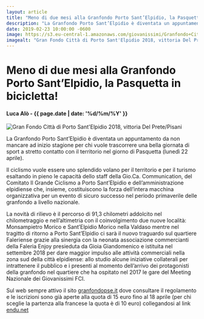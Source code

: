 ```yaml
---
layout: article
title: "Meno di due mesi alla Granfondo Porto Sant’Elpidio, la Pasquetta in bicicletta!"
description: "La Granfondo Porto Sant’Elpidio è diventata un appuntamento da non mancare ad inizio stagione per chi vuole trascorrere una bella giornata di sport a stretto contatto con il territorio nel giorno di Pasquetta (lunedì 22 aprile)."
date: 2019-02-23 10:00:00 -0600
image: https://s3.eu-central-1.amazonaws.com/giovanissimi/Granfondo+Citt%C3%A0+di+Porto+Sant'Elpidio+03042018+vittoria+Del+Prete-Pisani+(1).jpg
imagealt: "Gran Fondo Città di Porto Sant'Elpidio 2018, vittoria Del Prete/Pisani"
---
```


# Meno di due mesi alla Granfondo Porto Sant’Elpidio, la Pasquetta in bicicletta!

#### Luca Alò - {{ page.date | date: '%d/%m/%Y' }}

![Gran Fondo Città di Porto Sant'Elpidio 2018, vittoria Del Prete/Pisani](https://s3.eu-central-1.amazonaws.com/giovanissimi/Granfondo+Citt%C3%A0+di+Porto+Sant'Elpidio+03042018+vittoria+Del+Prete-Pisani+(1).jpg)

La Granfondo Porto Sant’Elpidio è diventata un appuntamento da non mancare ad inizio stagione per chi vuole trascorrere una bella giornata di sport a stretto contatto con il territorio nel giorno di Pasquetta (lunedì 22 aprile).

Il ciclismo vuole essere uno splendido volano per il territorio e per il turismo esaltando in pieno le capacità dello staff della Gio.Ca. Communication, del Comitato Il Grande Ciclismo a Porto Sant’Elpidio e dell’amministrazione elpidiense che, insieme, costituiscono la forza dell’intera macchina organizzativa per un evento di sicuro successo nel periodo primaverile delle granfondo a livello nazionale.

La novità di rilievo è il percorso di 91,3 chilometri addolcito nel chilometraggio e nell’altimetria con il coinvolgimento due nuove località: Monsampietro Morico e Sant’Elpidio Morico nella Valdaso mentre nel tragitto di ritorno a Porto Sant’Elpidio ci sarà il nuovo traguardo sul quartiere Faleriense grazie alla sinergia con la neonata associazione commercianti della Faleria Enjoy presieduta da Gioia Giandomenico e istituita nel settembre 2018 per dare maggior impulso alle attività commerciali nella zona sud della città elpidiense: allo studio alcune iniziative collaterali per intrattenere il pubblico e i presenti al momento dell’arrivo dei protagonisti della granfondo nel quartiere che ha ospitato nel 2017 le gare del Meeting Nazionale dei Giovanissimi FCI.

Sul web sempre attivo il sito [granfondopse.it](http://granfondopse.it/) dove consultare il regolamento e le iscrizioni sono già aperte alla quota di 15 euro fino al 18 aprile (per chi sceglie la partenza alla francese la quota è di 10 euro) collegandosi al link [endu.net](https://www.endu.net/it/events/granfondo-internazionale-citta-di-porto-santelpidio/entry)